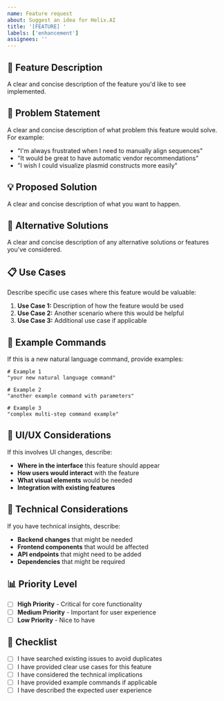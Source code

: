 ```yaml
---
name: Feature request
about: Suggest an idea for Helix.AI
title: '[FEATURE] '
labels: ['enhancement']
assignees: ''
---
```


## 🚀 Feature Description

A clear and concise description of the feature you'd like to see implemented.

## 🎯 Problem Statement

A clear and concise description of what problem this feature would solve. For example:
- "I'm always frustrated when I need to manually align sequences"
- "It would be great to have automatic vendor recommendations"
- "I wish I could visualize plasmid constructs more easily"

## 💡 Proposed Solution

A clear and concise description of what you want to happen.

## 🔄 Alternative Solutions

A clear and concise description of any alternative solutions or features you've considered.

## 📋 Use Cases

Describe specific use cases where this feature would be valuable:

1. **Use Case 1:** Description of how the feature would be used
2. **Use Case 2:** Another scenario where this would be helpful
3. **Use Case 3:** Additional use case if applicable

## 🧪 Example Commands

If this is a new natural language command, provide examples:

```
# Example 1
"your new natural language command"

# Example 2
"another example command with parameters"

# Example 3
"complex multi-step command example"
```

## 🎨 UI/UX Considerations

If this involves UI changes, describe:

- **Where in the interface** this feature should appear
- **How users would interact** with the feature
- **What visual elements** would be needed
- **Integration with existing features**

## 🔧 Technical Considerations

If you have technical insights, describe:

- **Backend changes** that might be needed
- **Frontend components** that would be affected
- **API endpoints** that might need to be added
- **Dependencies** that might be required

## 📊 Priority Level

- [ ] **High Priority** - Critical for core functionality
- [ ] **Medium Priority** - Important for user experience
- [ ] **Low Priority** - Nice to have

## 📝 Checklist

- [ ] I have searched existing issues to avoid duplicates
- [ ] I have provided clear use cases for this feature
- [ ] I have considered the technical implications
- [ ] I have provided example commands if applicable
- [ ] I have described the expected user experience 